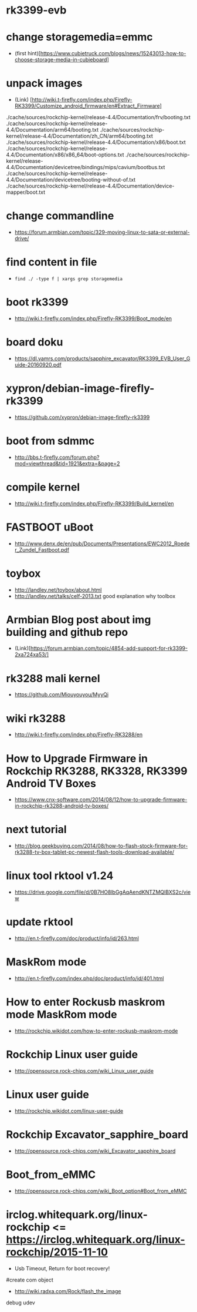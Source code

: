 # rk3399-evb


# change storagemedia=emmc 

- (first hint)[https://www.cubietruck.com/blogs/news/15243013-how-to-choose-storage-media-in-cubieboard]

# unpack images
- (Link) [http://wiki.t-firefly.com/index.php/Firefly-RK3399/Customize_android_firmware/en#Extract_Firmware]


./cache/sources/rockchip-kernel/release-4.4/Documentation/frv/booting.txt
./cache/sources/rockchip-kernel/release-4.4/Documentation/arm64/booting.txt
./cache/sources/rockchip-kernel/release-4.4/Documentation/zh_CN/arm64/booting.txt
./cache/sources/rockchip-kernel/release-4.4/Documentation/x86/boot.txt
./cache/sources/rockchip-kernel/release-4.4/Documentation/x86/x86_64/boot-options.txt
./cache/sources/rockchip-kernel/release-4.4/Documentation/devicetree/bindings/mips/cavium/bootbus.txt
./cache/sources/rockchip-kernel/release-4.4/Documentation/devicetree/booting-without-of.txt
./cache/sources/rockchip-kernel/release-4.4/Documentation/device-mapper/boot.txt


# change commandline
- https://forum.armbian.com/topic/329-moving-linux-to-sata-or-external-drive/


# find content in file
- ```find ./ -type f | xargs grep storagemedia```

# boot rk3399
- http://wiki.t-firefly.com/index.php/Firefly-RK3399/Boot_mode/en

# board doku
- https://dl.vamrs.com/products/sapphire_excavator/RK3399_EVB_User_Guide-20160920.pdf


# xypron/debian-image-firefly-rk3399
- https://github.com/xypron/debian-image-firefly-rk3399

# boot from sdmmc
- http://bbs.t-firefly.com/forum.php?mod=viewthread&tid=1921&extra=&page=2

# compile kernel 
- http://wiki.t-firefly.com/index.php/Firefly-RK3399/Build_kernel/en

# FASTBOOT uBoot
- http://www.denx.de/en/pub/Documents/Presentations/EWC2012_Roeder_Zundel_Fastboot.pdf

# toybox
- http://landley.net/toybox/about.html
- http://landley.net/talks/celf-2013.txt good explanation  why toolbox

# Armbian Blog post about img building and github repo
- (Link)[https://forum.armbian.com/topic/4854-add-support-for-rk3399-2xa724xa53/]

# rk3288 mali kernel
- https://github.com/Miouyouyou/MyyQi

# wiki rk3288
- http://wiki.t-firefly.com/index.php/Firefly-RK3288/en


# How to Upgrade Firmware in Rockchip RK3288, RK3328, RK3399 Android TV Boxes

- https://www.cnx-software.com/2014/08/12/how-to-upgrade-firmware-in-rockchip-rk3288-android-tv-boxes/


# next tutorial
- http://blog.geekbuying.com/2014/08/how-to-flash-stock-firmware-for-rk3288-tv-box-tablet-pc-newest-flash-tools-download-available/

# linux tool  rktool v1.24
- https://drive.google.com/file/d/0B7HO8lbGgAqAendKNTZMQlBXS2c/view


# update rktool
- http://en.t-firefly.com/doc/product/info/id/263.html

# MaskRom mode
- http://en.t-firefly.com/index.php/doc/product/info/id/401.html

# How to enter Rockusb maskrom mode MaskRom mode 
- http://rockchip.wikidot.com/how-to-enter-rockusb-maskrom-mode

# Rockchip Linux user guide
- http://opensource.rock-chips.com/wiki_Linux_user_guide

# Linux user guide
- http://rockchip.wikidot.com/linux-user-guide

# Rockchip Excavator_sapphire_board
- http://opensource.rock-chips.com/wiki_Excavator_sapphire_board

# Boot_from_eMMC
- http://opensource.rock-chips.com/wiki_Boot_option#Boot_from_eMMC



# irclog.whitequark.org/linux-rockchip  <= https://irclog.whitequark.org/linux-rockchip/2015-11-10
- Usb Timeout, Return for boot recovery!


#create com object
- http://wiki.radxa.com/Rock/flash_the_image

debug udev
